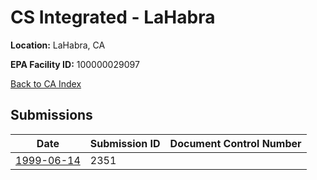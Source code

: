 # CS Integrated - LaHabra

**Location:** LaHabra, CA

**EPA Facility ID:** 100000029097

[Back to CA Index](../../index.md)

## Submissions

| Date | Submission ID | Document Control Number |
|------|--------------|-------------------------|
| [1999-06-14](submissions/2351.md) | 2351 |  |
